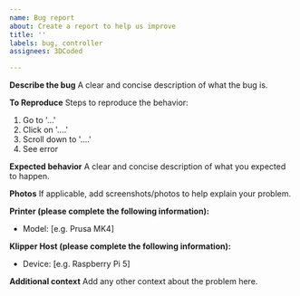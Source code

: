 ```yaml
---
name: Bug report
about: Create a report to help us improve
title: ''
labels: bug, controller
assignees: 3DCoded

---
```


**Describe the bug**
A clear and concise description of what the bug is.

**To Reproduce**
Steps to reproduce the behavior:
1. Go to '...'
2. Click on '....'
3. Scroll down to '....'
4. See error

**Expected behavior**
A clear and concise description of what you expected to happen.

**Photos**
If applicable, add screenshots/photos to help explain your problem.

**Printer (please complete the following information):**
 - Model: [e.g. Prusa MK4]

**Klipper Host (please complete the following information):**
 - Device: [e.g. Raspberry Pi 5]

**Additional context**
Add any other context about the problem here.
